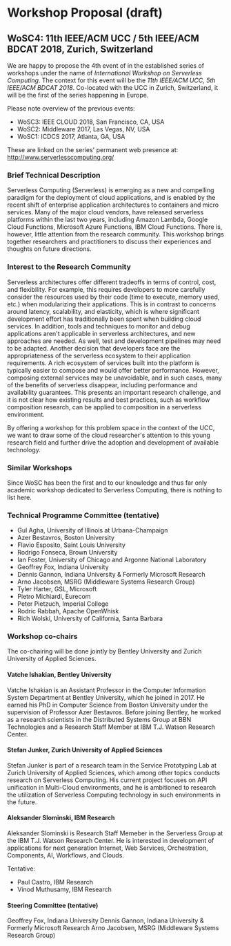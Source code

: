 # Workshop Proposal (draft)
## WoSC4: 11th IEEE/ACM UCC / 5th IEEE/ACM BDCAT 2018, Zurich, Switzerland

We are happy to propose the 4th event of in the established series of workshops under the name of *International Workshop on Serverless Computing*.
The context for this event will be the *11th IEEE/ACM UCC, 5th IEEE/ACM BDCAT 2018*. Co-located with the UCC in Zurich, Switzerland, it will be the first of the series happening in Europe.

Please note overview of the previous events:

* WoSC3: IEEE CLOUD 2018, San Francisco, CA, USA
* WoSC2: Middleware 2017, Las Vegas, NV, USA
* WoSC1: ICDCS 2017, Atlanta, GA, USA

These are linked on the series' permanent web presence at: http://www.serverlesscomputing.org/

### Brief Technical Description
Serverless Computing (Serverless) is emerging as a new and compelling paradigm for the deployment of cloud applications, and is enabled by the recent shift of enterprise application architectures to containers and micro services. Many of the major cloud vendors, have released serverless platforms within the last two years, including Amazon Lambda, Google Cloud Functions, Microsoft Azure Functions, IBM Cloud Functions. There is, however, little attention from the research community. This workshop brings together researchers and practitioners to discuss their experiences and thoughts on future directions.

### Interest to the Research Community
Serverless architectures offer different tradeoffs in terms of control, cost, and flexibility. For example, this requires developers to more carefully consider the resources used by their code (time to execute, memory used, etc.) when modularizing their applications. This is in contrast to concerns around latency, scalability, and elasticity, which is where significant development effort has traditionally been spent when building cloud services. In addition, tools and techniques to monitor and debug applications aren't applicable in serverless architectures, and new approaches are needed. As well, test and development pipelines may need to be adapted. Another decision that developers face are the appropriateness of the serverless ecosystem to their application requirements. A rich ecosystem of services built into the platform is typically easier to compose and would offer better performance. However, composing external services may be unavoidable, and in such cases, many of the benefits of serverless disappear, including performance and availability guarantees. This presents an important research challenge, and it is not clear how existing results and best practices, such as workflow composition research, can be applied to composition in a serverless environment.

By offering a workshop for this problem space in the context of the UCC, we want to draw some of the cloud researcher's attention to this young research field and further drive the adoption and development of available technology.

### Similar Workshops
Since WoSC has been the first and to our knowledge and thus far only academic workshop dedicated to Serverless Computing, there is nothing to list here.

### Technical Programme Committee (tentative)
* Gul Agha, University of Illinois at Urbana-Champaign
* Azer Bestavros, Boston University
* Flavio Esposito, Saint Louis University
* Rodrigo Fonseca, Brown University
* Ian Foster, University of Chicago and Argonne National Laboratory
* Geoffrey Fox, Indiana University
* Dennis Gannon, Indiana University & Formerly Microsoft Research
* Arno Jacobsen, MSRG (Middleware Systems Research Group)
* Tyler Harter, GSL, Microsoft
* Pietro Michiardi, Eurecom
* Peter Pietzuch, Imperial College
* Rodric Rabbah, Apache OpenWhisk
* Rich Wolski, University of California, Santa Barbara

### Workshop co-chairs
The co-chairing will be done jointly by Bentley University and Zurich University of Applied Sciences.

#### Vatche Ishakian, Bentley University
Vatche Ishakian is an Assistant Professor in the Computer Information System Department at Bentley University, which he joined in 2017. He earned his PhD in Computer Science from Boston University under the supervision of Professor Azer Bestavros. Before joining Bentley, he worked as a research scientists in the Distributed Systems Group at BBN Technologies and a Research Staff Member at IBM T.J. Watson Research Center.

#### Stefan Junker, Zurich University of Applied Sciences
Stefan Junker is part of a research team in the Service Prototyping Lab at Zurich University of Applied Sciences, which among other topics conducts research on Serverless Computing. His current project focuses on API unification in Multi-Cloud environments, and he is ambitioned to research the utilization of Serverless Computing technology in such environments in the future.


#### Aleksander Slominski, IBM Research
Aleksander Slominski is Research Staff Memeber in the Serverless Group at the IBM T.J. Watson Research Center. He is interested in development of applications for next generation Internet, Web Services, Orchestration, Components, AI, Workflows, and Clouds.

Tentative:
* Paul Castro, IBM Research
* Vinod Muthusamy, IBM Research

#### Steering Committee (tentative)
Geoffrey Fox, Indiana University
Dennis Gannon, Indiana University & Formerly Microsoft Research
Arno Jacobsen, MSRG (Middleware Systems Research Group)